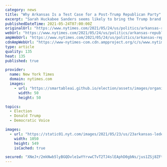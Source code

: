 ```yaml
---
category: news
title: "Why Arkansas Is a Test Case for a Post-Trump Republican Party"
excerpt: "Sarah Huckabee Sanders seems likely to bring the Trump brand to Arkansas politics in a big way. But the state is a testing ground for different possible futures for the party."
publishedDateTime: 2021-05-24T07:00:00Z
originalUrl: "https://www.nytimes.com/2021/05/24/us/politics/arkansas-republicans-sarah-sanders.html"
webUrl: "https://www.nytimes.com/2021/05/24/us/politics/arkansas-republicans-sarah-sanders.html"
ampWebUrl: "https://www.nytimes.com/2021/05/24/us/politics/arkansas-republicans-sarah-sanders.amp.html"
cdnAmpWebUrl: "https://www-nytimes-com.cdn.ampproject.org/c/s/www.nytimes.com/2021/05/24/us/politics/arkansas-republicans-sarah-sanders.amp.html"
type: article
quality: 135
heat: 135
published: true

provider:
  name: New York Times
  domain: nytimes.com
  images:
    - url: "https://smartableai.github.io/election/assets/images/organizations/nytimes.com-50x50.jpg"
      width: 50
      height: 50

topics:
  - Election
  - Donald Trump
  - Democratic Voice

images:
  - url: "https://static01.nyt.com/images/2021/05/23/us/23arkansas-lede/23arkansas-lede-facebookJumbo.jpg"
    width: 1050
    height: 549
    isCached: true

secured: "XNeJ+/2mkNwb5lyBGQDvle1wYYrvwCTvT2TJ4slEAphD0gbNs/jus1ZSj8ZFtqqlURZTl9InNOc5JQEW826rFcgmRx+pzFF7wF84ieHC+SfQD1/r0c47zSpATCkE9+z3Uy/7BHornYJWbLYhjlsfVDQi5+l2UlaLJE8yMAz5XPk+VIzthwUDU2qOOp/etaEVkVnEtvIs5GRna3N5FsEDS9cQMBzuyPnOoIws6Dur7V9q8oXWrAkbXf3DnppRgFJhKFpFqu2mWwJyKIxvxGPGCNIP/UZLYtbo1BKHfzIBMfOM7lV+JJ512T4/qoyjKUVaZ8+vX2eE0KzRqsTyvT1lt0xfw3cpcx5KKQ20vxqr+C4=;jc1UhMu9bLg2H/mKZEYisQ=="
---
```


